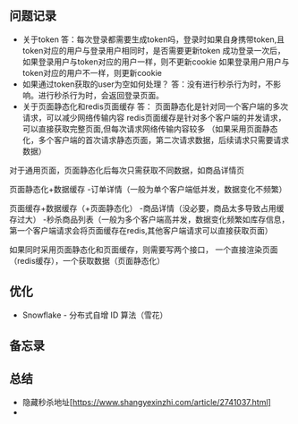 ## 问题记录
* 关于token
答：每次登录都需要生成token吗，登录时如果自身携带token,且token对应的用户与登录用户相同时，是否需要更新token
成功登录一次后，如果登录用户与token对应的用户一样，则不更新cookie
如果登录用户用户与token对应的用户不一样，则更新cookie
* 如果通过token获取的user为空如何处理？
答：没有进行秒杀行为时，不影响。进行秒杀行为时，会返回登录页面。
* 关于页面静态化和redis页面缓存
答：
页面静态化是针对同一个客户端的多次请求，可以减少网络传输内容
redis页面缓存是针对多个客户端的并发请求，可以直接获取完整页面,但每次请求网络传输内容较多
（如果采用页面静态化，多个客户端的首次请求静态页面，第二次请求数据，后续请求只需要请求数据）

对于通用页面，页面静态化后每次只需获取不同数据，如商品详情页

页面静态化+数据缓存
-订单详情（一般为单个客户端低并发，数据变化不频繁）

页面缓存+数据缓存（+页面静态化）
-商品详情（没必要，商品太多导致占用缓存过大）
-秒杀商品列表（一般为多个客户端高并发，数据变化频繁如库存信息，第一个客户端请求会将页面缓存在redis,其他客户端请求可以直接获取页面）

如果同时采用页面静态化和页面缓存，则需要写两个接口，
一个直接渲染页面（redis缓存），一个获取数据（页面静态化）

## 优化
* Snowflake - 分布式自增 ID 算法（雪花）


## 备忘录

## 总结
* 隐藏秒杀地址[https://www.shangyexinzhi.com/article/2741037.html]
* 